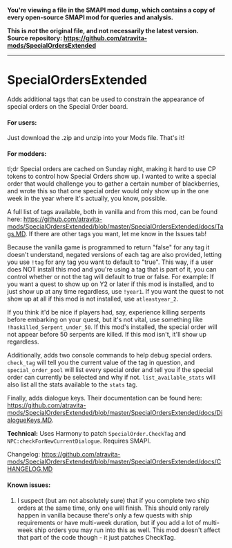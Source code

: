 **You're viewing a file in the SMAPI mod dump, which contains a copy of every open-source SMAPI mod
for queries and analysis.**

**This is _not_ the original file, and not necessarily the latest version.**  
**Source repository: https://github.com/atravita-mods/SpecialOrdersExtended**

----

# SpecialOrdersExtended

Adds additional tags that can be used to constrain the appearance of special orders on the Special Order board.

#### For users:

Just download the .zip and unzip into your Mods file. That's it!

#### For modders:

tl;dr Special orders are cached on Sunday night, making it hard to use CP tokens to control how Special Orders show up. I wanted to write a special order that would challenge you to gather a certain number of blackberries, and wrote this so that one special order would only show up in the one week in the year where it's actually, you know, possible.

A full list of tags available, both in vanilla and from this mod, can be found here: https://github.com/atravita-mods/SpecialOrdersExtended/blob/master/SpecialOrdersExtended/docs/Tags.MD. If there are other tags you want, let me know in the Issues tab!

Because the vanilla game is programmed to return "false" for any tag it doesn't understand, negated versions of each tag are also provided, letting you use `!tag` for any tag you want to default to "true". This way, if a user does NOT install this mod and you're using a tag that is part of it, you can control whether or not the tag will default to true or false. For example: If you want a quest to show up on Y2 or later if this mod is installed, and to just show up at any time regardless, use `!year1`. If you want the quest to not show up at all if this mod is not installed, use `atleastyear_2`.

If you think it'd be nice if players had, say, experience killing serpents before embarking on your quest, but it's not vital, use something like `!haskilled_Serpent_under_50`. If this mod's installed, the special order will not appear before 50 serpents are killed. If this mod isn't, it'll show up regardless.

Additionally, adds two console commands to help debug special orders. `check_tag` will tell you the current value of the tag in question, and `special_order_pool` will list every special order and tell you if the special order can currently be selected and why if not. `list_available_stats` will also list all the stats available to the `stats` tag.

Finally, adds dialogue keys. Their documentation can be found here: https://github.com/atravita-mods/SpecialOrdersExtended/blob/master/SpecialOrdersExtended/docs/DialogueKeys.MD.

**Technical:** Uses Harmony to patch `SpecialOrder.CheckTag` and `NPC:checkForNewCurrentDialogue`. Requires SMAPI.

Changelog: https://github.com/atravita-mods/SpecialOrdersExtended/blob/master/SpecialOrdersExtended/docs/CHANGELOG.MD

#### Known issues:
1. I suspect (but am not absolutely sure) that if you complete two ship orders at the same time, only one will finish. This should only rarely happen in vanilla because there's only a few quests with ship requirements or have multi-week duration, but if you add a lot of multi-week ship orders you may run into this as well. This mod doesn't affect that part of the code though - it just patches CheckTag.

